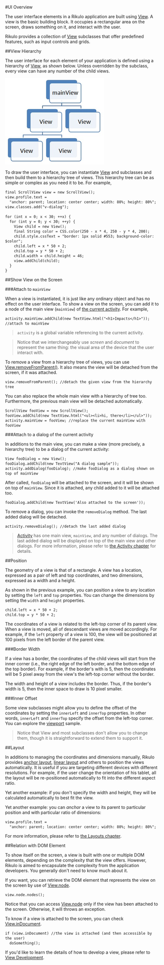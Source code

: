 #UI Overview

The user interface elements in a Rikulo application are built using [View](api:view). A view is the basic building block. It occupies a rectangular area on the screen, draws something on it, and interact with the user. 

Rikulo provides a collection of [View](api:view) subclasses that offer predefined features, such as input controls and grids.

##View Hierarchy

The user interface for each element of your application is defined using a hierarchy of [View](api:view), as shown below. Unless overridden by the subclass, every view can have any number of the child views.

![Tree of Views](view-hierarchy.jpg?raw=true)

To draw the user interface, you can instantiate [View](api:view) and subclasses and then build them to a hierarchy tree of views. This hierarchy tree can be as simple or complex as you need it to be. For example,

    final ScrollView view = new ScrollView();
    view.profile.text =
      "anchor: parent; location: center center; width: 80%; height: 80%";
    view.classes.add("v-dialog");

    for (int x = 0; x < 30; ++x) {
      for (int y = 0; y < 30; ++y) {
        View child = new View();
        final String color = CSS.color(250 - x * 4, 250 - y * 4, 200);
        child.style.cssText = "border: 1px solid #553; background-color: $color";
        child.left = x * 50 + 2;
        child.top = y * 50 + 2;
        child.width = child.height = 46;
        view.addChild(child);
      }
    }

##Show View on the Screen

###Attach to `mainView`

When a view is instantiated, it is just like any ordinary object and has no effect on the user interface. To show a view on the screen, you can add it to a node of the main view (`mainView`) of [the current activity](../Activity.md). For example,

    activity.mainView.addChild(new TextView.html("<h1>Impacts</h1>")); //attach to mainView

> `activity` is a global variable referencing to the current activity.

> Notice that we interchangeably use *screen* and *document* to represent the same thing: the visual area of the device that the user interact with.

To remove a view from a hierarchy tree of views, you can use [View.removeFromParent()](api:view). It also means the view will be detached from the screen, if it was attached.

    view.removeFromParent(); //detach the given view from the hierarchy tree

You can also replace the whole main view with a hierarchy of tree too. Furthermore, the previous main view will be detached automatically.

    ScrollView fooView = new ScrollView();
    fooView.addChild(new TextView.html("<ul><li>hi, there</li></ul>"));
    activity.mainView = fooView; //replace the current mainView with fooView

###Attach to a dialog of the current activity

In additions to the main view, you can make a view (more precisely, a hierarchy tree) to be a dialog of the current activity:

    View fooDialog = new View();
    fooDialog.addChild(new TextView("A dialog sample"));
    activity.addDialog(fooDialog); //make fooDialog as a dialog shown on top of mainView

After called, `fooDialog` will be attached to the screen, and it will be shown on top of `mainView`. Since it is attached, any child added to it will be attached too.

    fooDialog.addChild(new TextView('Also attached to the screen'));

To remove a dialog, you can invoke the `removeDialog` method. The last added dialog will be detached.

    activity.removeDialog(); //detach the last added dialog

> [Activity](api:app) has one main view, `mainView`, and any number of dialogs. The last added dialog will be displayed on top of the main view and other dialogs. For more information, please refer to [the Activity chapter](../Activity.md) for details.

##Position

The geometry of a view is that of a rectangle. A view has a location, expressed as a pair of left and top coordinates, and two dimensions, expressed as a width and a height.

As shown in the previous example, you can position a view to any location by setting the `left` and `top` properties. You can change the dimensions by setting the `width` and `height` properties.

    child.left = x * 50 + 2;
    child.top = y * 50 + 2;

The coordinates of a view is related to the left-top corner of its parent view. When a view is moved, all of descendant views are moved accordingly. For example, if the `left` property of a view is 100, the view will be positioned at 100 pixels from the left border of the parent view. 

###Border Width

If a view has a border, the coordinates of the child views will start from the inner corner (i.e., the right edge of the left border, and the bottom edge of the top border). For example, if the border's with is 5, then the coordinates will be 5 pixel away from the view's the left-top corner without the border.

The width and height of a view includes the border. Thus, if the border's width is 5, then the inner space to draw is 10 pixel smaller.

###Inner Offset

Some view subclasses might allow you to define the offset of the coordinates by setting the `innerLeft` and `innerTop` properties. In other words, `innerLeft` and `innerTop` specify the offset from the left-top corner. You can explore the [viewport](source:samples) sample.

> Notice that View and most subclasses don't allow you to change them, though it is straightforward to extend them to support it.

##Layout

In additions to managing the coordinates and dimensions manually, Rikulo provides [anchor layout](../../Layouts/Anchor_Layout.md), [linear layout](../../Layouts/Linear_Layout.md) and others to position the views automatically. It is useful if you are targeting different devices with different resolutions. For example, if the user change the orientation of his tablet, all the layout will be re-positioned automatically to fit into the different aspect ratio.

Yet another example: if you don't specify the width and height, they will be calculated automatically to best fit the view.

Yet another example: you can *anchor* a view to its parent to particular position and with particular ratio of dimensions:

    view.profile.text =
      "anchor: parent; location: center center; width: 80%; height: 80%";

For more information, please refer to [the Layouts chapter](../../Layouts/index.md).

##Relation with DOM Element

To show itself on the screen, a view is built with one or multiple DOM elements, depending on the complexity that the view offers. However, Rikulo is aimed to encapsulate the complexity from the application developers. You generally don't need to know much about it.

If you want, you can retrieve the DOM element that represents the view on the screen by use of [View.node](api:view).

    view.node.nodes();

Notice that you can access [View.node](api:view) only if the view has been attached to the screen. Otherwise, it will throws an exception.

To know if a view is attached to the screen, you can check [View.inDocument](api:view).

    if (view.inDocument) //the view is attached (and then accessible by the user)
      doSomething();

If you'd like to learn the details of how to develop a view, please refer to [View Development](../../View_Development/index.md).
